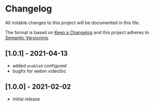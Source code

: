 # Changelog

All notable changes to this project will be documented in this file.

The format is based on [Keep a Changelog](http://keepachangelog.com/) and this project adheres to [Semantic Versioning](http://semver.org/).

## [1.0.1] - 2021-04-13
- added `enabled` configured
- bugfix for webm videoSrc

## [1.0.0] - 2021-02-02
- initial release
